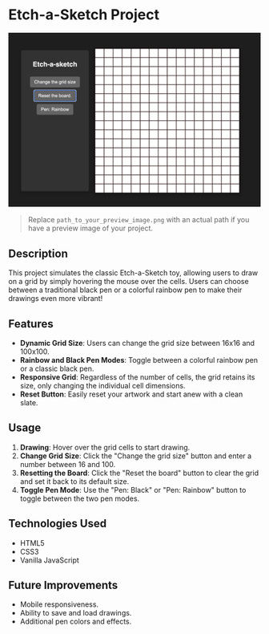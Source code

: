 

# Etch-a-Sketch Project

![Etch-a-sketch Preview](/img/etch-a-sketch.png) 

> Replace `path_to_your_preview_image.png` with an actual path if you have a preview image of your project.

## Description

This project simulates the classic Etch-a-Sketch toy, allowing users to draw on a grid by simply hovering the mouse over the cells. Users can choose between a traditional black pen or a colorful rainbow pen to make their drawings even more vibrant!

## Features

- **Dynamic Grid Size**: Users can change the grid size between 16x16 and 100x100.
- **Rainbow and Black Pen Modes**: Toggle between a colorful rainbow pen or a classic black pen.
- **Responsive Grid**: Regardless of the number of cells, the grid retains its size, only changing the individual cell dimensions.
- **Reset Button**: Easily reset your artwork and start anew with a clean slate.

## Usage

1. **Drawing**: Hover over the grid cells to start drawing.
2. **Change Grid Size**: Click the "Change the grid size" button and enter a number between 16 and 100.
3. **Resetting the Board**: Click the "Reset the board" button to clear the grid and set it back to its default size.
4. **Toggle Pen Mode**: Use the "Pen: Black" or "Pen: Rainbow" button to toggle between the two pen modes.

## Technologies Used

- HTML5
- CSS3
- Vanilla JavaScript

## Future Improvements

- Mobile responsiveness.
- Ability to save and load drawings.
- Additional pen colors and effects.


